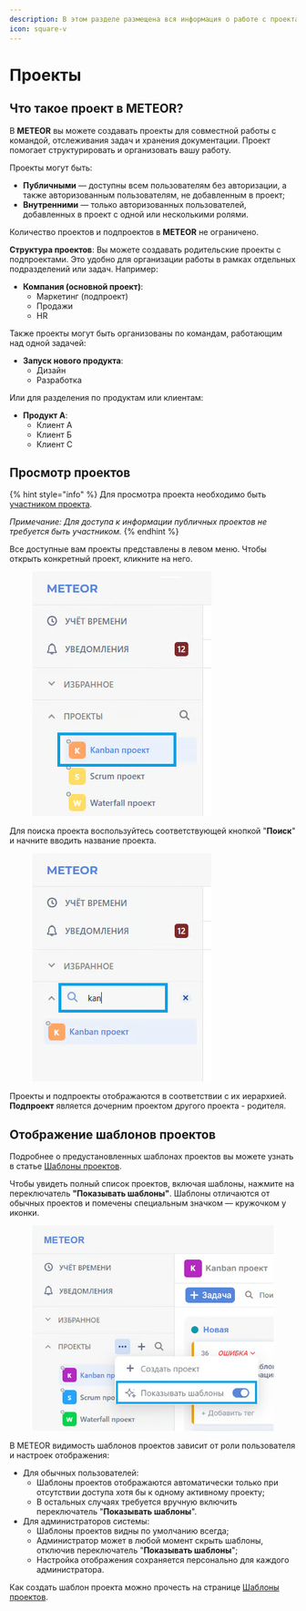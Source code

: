 ```yaml
---
description: В этом разделе размещена вся информация о работе с проектами.
icon: square-v
---
```


# Проекты

## Что такое проект в METEOR?

В **METEOR** вы можете создавать проекты для совместной работы с командой, отслеживания задач и хранения документации. Проект помогает структурировать и организовать вашу работу.

Проекты могут быть:

* **Публичными** — доступны всем пользователям без авторизации, а также авторизованным пользователям, не добавленным в проект;
* **Внутренними** — только авторизованных пользователей, добавленных в проект с одной или несколькими ролями.

Количество проектов и подпроектов в **METEOR** не ограничено.

**Структура проектов**: Вы можете создавать родительские проекты с подпроектами. Это удобно для организации работы в рамках отдельных подразделений или задач. Например:

* **Компания (основной проект)**:
  * Маркетинг (подпроект)
  * Продажи
  * HR

Также проекты могут быть организованы по командам, работающим над одной задачей:

* **Запуск нового продукта**:
  * Дизайн
  * Разработка

Или для разделения по продуктам или клиентам:

* **Продукт А**:
  * Клиент А
  * Клиент Б
  * Клиент С

## Просмотр проектов

{% hint style="info" %}
Для просмотра проекта необходимо быть [участником проекта](../uchastniki-proekta.md).

_Примечание: Для доступа к информации публичных проектов не требуется быть участником._
{% endhint %}

Все доступные вам проекты представлены в левом меню. Чтобы открыть конкретный проект, кликните на него.

<figure><img src="../../.gitbook/assets/image (124).png" alt=""><figcaption></figcaption></figure>

Для поиска проекта воспользуйтесь соответствующей кнопкой "**Поиск**" и начните вводить название проекта.

<figure><img src="../../.gitbook/assets/image (125).png" alt=""><figcaption></figcaption></figure>

Проекты и подпроекты отображаются в соответствии с их иерархией. **Подпроект** является дочерним проектом другого проекта - родителя.

## Отображение шаблонов проектов

Подробнее о предустановленных шаблонах проектов вы можете узнать в статье [Шаблоны проектов](shablony-proektov.md).

Чтобы увидеть полный список проектов, включая шаблоны, нажмите на переключатель **"Показывать шаблоны"**. Шаблоны отличаются от обычных проектов и помечены специальным значком — кружочком у иконки.

<figure><img src="../../.gitbook/assets/image (1047).png" alt=""><figcaption></figcaption></figure>

В METEOR видимость шаблонов проектов зависит от роли пользователя и настроек отображения:

* Для обычных пользователей:
  * Шаблоны проектов отображаются автоматически только при отсутствии доступа хотя бы к одному активному проекту;
  * В остальных случаях требуется вручную включить переключатель "**Показывать шаблоны**".
* Для администраторов системы:
  * Шаблоны проектов видны по умолчанию всегда;
  * Администратор может в любой момент скрыть шаблоны, отключив переключатель "**Показывать шаблоны**";
  * Настройка отображения сохраняется персонально для каждого администратора.

Как создать шаблон проекта можно прочесть на странице [Шаблоны проектов](shablony-proektov.md).
